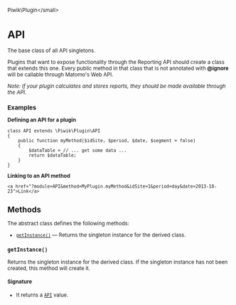 <small>Piwik\Plugin\</small>

API
===

The base class of all API singletons.

Plugins that want to expose functionality through the Reporting API should create a class
that extends this one. Every public method in that class that is not annotated with **@ignore**
will be callable through Matomo's Web API.

_Note: If your plugin calculates and stores reports, they should be made available through the API._

### Examples

**Defining an API for a plugin**

    class API extends \Piwik\Plugin\API
    {
        public function myMethod($idSite, $period, $date, $segment = false)
        {
            $dataTable = // ... get some data ...
            return $dataTable;
        }
    }

**Linking to an API method**

    <a href="?module=API&method=MyPlugin.myMethod&idSite=1&period=day&date=2013-10-23">Link</a>

Methods
-------

The abstract class defines the following methods:

- [`getInstance()`](#getinstance) &mdash; Returns the singleton instance for the derived class.

<a name="getinstance" id="getinstance"></a>
<a name="getInstance" id="getInstance"></a>
### `getInstance()`

Returns the singleton instance for the derived class. If the singleton instance
has not been created, this method will create it.

#### Signature

- It returns a [`API`](../../Piwik/Plugin/API.md) value.


